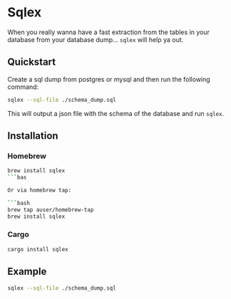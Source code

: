 # Sqlex

When you really wanna have a fast extraction from the tables in your database from your database dump... `sqlex` will help ya out.

## Quickstart

Create a sql dump from postgres or mysql and then run the following command:

```bash
sqlex --sql-file ./schema_dump.sql
```

This will output a json file with the schema of the database and run `sqlex`.

## Installation

### Homebrew

```bash
brew install sqlex
```bas

Or via homebrew tap:

```bash
brew tap auser/homebrew-tap
brew install sqlex
```

### Cargo

```bash
cargo install sqlex
```

## Example

```bash
sqlex --sql-file ./schema_dump.sql
```
